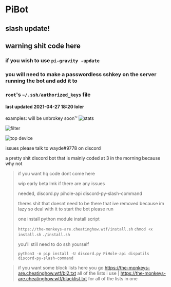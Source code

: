 # PiBot
## slash update!
## warning shit code here
### if you wish to use `pi-gravity -update` 
### you will need to make a passwordless sshkey on the server running the bot and add it to 
### `root`'s `~/.ssh/authorized_keys` file
#### last updated 2021-04-27 18:20 loler

examples:
will be unbrokey soon:tm:
![stats](https://i.programming-socks.xyz/niTu4/XOJUrIjo51.gif/raw)

![filter](https://i.programming-socks.xyz/niTu4/rOTimUyo54.gif/raw)

![top device](https://i.programming-socks.xyz/niTu4/kUGUfIQA03.gif/raw)

issues please talk to wayde#9778 on discord

a pretty shit discord bot that is mainly coded at 3 in the morning because why not
> if you want hq code dont come here
> 
> wip early beta lmk if there are any issues
> 
> needed, discord.py pihole-api discord-py-slash-command
> 
> theres shit that doesnt need to be there that ive removed because im lazy so deal with it
> to start the bot please run
> 
> one install python module install script 
> 
> `https://the-monkeys-are.cheatinghow.wtf/install.sh`
> `chmod +x install.sh`
> `./install.sh`
> 
> you'll still need to do ssh yourself
> 
> `python3 -m pip install -U discord.py PiHole-api disputils discord-py-slash-command`

> if you want some block lists here you go https://the-monkeys-are.cheatinghow.wtf/bl2.txt all of the lists i use | https://the-monkeys-are.cheatinghow.wtf/blacklist.txt for all of the lists in one
